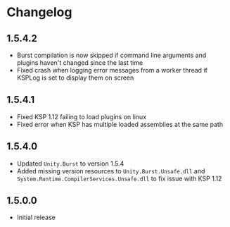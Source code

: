 # Changelog

## 1.5.4.2

* Burst compilation is now skipped if command line arguments and plugins haven't changed since the last time
* Fixed crash when logging error messages from a worker thread if KSPLog is set to display them on screen

## 1.5.4.1

* Fixed KSP 1.12 failing to load plugins on linux
* Fixed error when KSP has multiple loaded assemblies at the same path

## 1.5.4.0

* Updated `Unity.Burst` to version 1.5.4
* Added missing version resources to `Unity.Burst.Unsafe.dll` and `System.Runtime.CompilerServices.Unsafe.dll` to fix
  issue with KSP 1.12

## 1.5.0.0

* Initial release
